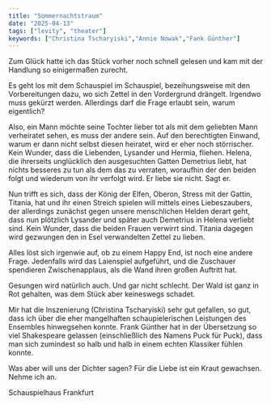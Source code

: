 ```yaml
---
title: "Sommernachtstraum"
date: "2025-04-13"
tags: ["levity", "theater"]
keywords: ["Christina Tscharyiski","Annie Nowak","Fank Günther"]
---
```

Zum Glück hatte ich das Stück vorher noch schnell gelesen und kam mit der Handlung so einigermaßen zurecht.

Es geht los mit dem Schauspiel im Schauspiel, bezeihungsweise mit den Vorbereitungen dazu, wo sich Zettel in den Vordergrund drängelt. Irgendwo muss gekürzt werden. Allerdings darf die Frage erlaubt sein, warum eigentlich?

Also, ein Mann möchte seine Tochter lieber tot als mit dem geliebten Mann verheiratet sehen, es muss der andere sein. Auf den berechtigten Einwand, warum er dann nicht selbst diesen heiratet, wird er eher noch störrischer. Kein Wunder, dass die Liebenden, Lysander und Hermia, fliehen. Helena, die ihrerseits unglücklich den ausgesuchten Gatten Demetrius liebt, hat nichts besseres zu tun als dem das zu verraten, woraufhin der den beiden folgt und wiederum von ihr verfolgt wird. Er liebe sie nicht. Sagt er.

Nun trifft es sich, dass der König der Elfen, Oberon, Stress mit der Gattin, Titania, hat und ihr einen Streich spielen will mittels eines Liebeszaubers, der allerdings zunächst gegen unsere menschlichen Helden derart geht, dass nun plötzlich Lysander und später auch Demetrius in Helena verliebt sind. Kein Wunder, dass die beiden Frauen verwirrt sind. Titania dagegen wird gezwungen den in Esel verwandelten Zettel zu lieben. 

Alles löst sich irgenwie auf, ob zu einem Happy End, ist noch eine andere Frage. Jedenfalls wird das Laienspiel aufgeführt, und die Zuschauer spendieren Zwischenapplaus, als die Wand ihren großen Auftritt hat.

Gesungen wird natürlich auch. Und gar nicht schlecht. Der Wald ist ganz in Rot gehalten, was dem Stück aber keineswegs schadet. 

Mir hat die Inszenierung (Christina Tscharyiski) sehr gut gefallen, so gut, dass ich über die eher mangelhaften schaupielerischen Leistungen des Ensembles hinwegsehen konnte. Frank Günther hat in der Übersetzung so viel Shakespeare gelassen (einschließlich des Namens Puck für Puck), dass man sich zumindest so halb und halb in einem echten Klassiker fühlen konnte.

Was aber will uns der Dichter sagen? Für die Liebe ist ein Kraut gewachsen. Nehme ich an.


Schauspielhaus Frankfurt